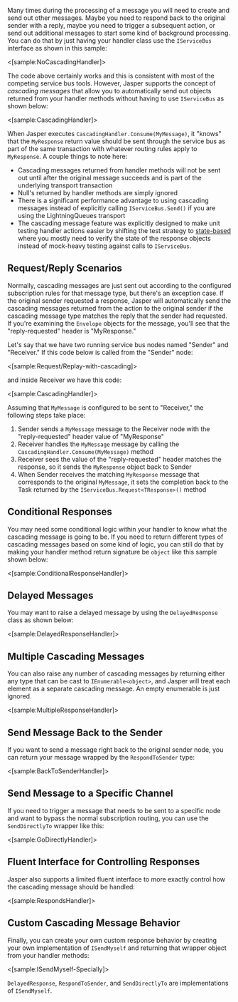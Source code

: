 <!--title:Cascading Messages-->


Many times during the processing of a message you will need to create and send out other messages. Maybe you need to respond back to the original sender with a reply,
maybe you need to trigger a subsequent action, or send out additional messages to start some kind of background processing. You can do that by just having
your handler class use the `IServiceBus` interface as shown in this sample:

<[sample:NoCascadingHandler]>

The code above certainly works and this is consistent with most of the competing service bus tools. However, Jasper supports the concept of _cascading messages_
that allow you to automatically send out objects returned from your handler methods without having to use `IServiceBus` as shown below:

<[sample:CascadingHandler]>

When Jasper executes `CascadingHandler.Consume(MyMessage)`, it "knows" that the `MyResponse` return value should be sent through the 
service bus as part of the same transaction with whatever routing rules apply to `MyResponse`. A couple things to note here:

* Cascading messages returned from handler methods will not be sent out until after the original message succeeds and is part of the underlying
  transport transaction
* Null's returned by handler methods are simply ignored
* There is a significant performance advantage to using cascading messages instead of explicitly calling `IServiceBus.Send()` if you are using the
  LightningQueues transport
* The cascading message feature was explicitly designed to make unit testing handler actions easier by shifting the test strategy 
  to [state-based](http://blog.jayfields.com/2008/02/state-based-testing.html) where you mostly need to verify the state of the response
  objects instead of mock-heavy testing against calls to `IServiceBus`.


## Request/Reply Scenarios
 
Normally, cascading messages are just sent out according to the configured subscription rules for that message type, but there's
an exception case. If the original sender requested a response, Jasper will automatically send the cascading messages returned
from the action to the original sender if the cascading message type matches the reply that the sender had requested. 
If you're examining the `Envelope` objects for the message, you'll see that the "reply-requested" header
is "MyResponse."

Let's say that we have two running service bus nodes named "Sender" and "Receiver." If this code below
is called from the "Sender" node:

<[sample:Request/Replay-with-cascading]>

and inside Receiver we have this code:

<[sample:CascadingHandler]>

Assuming that `MyMessage` is configured to be sent to "Receiver," the following steps take place:

1. Sender sends a `MyMessage` message to the Receiver node with the "reply-requested" header value of "MyResponse"
1. Receiver handles the `MyMessage` message by calling the `CascadingHandler.Consume(MyMessage)` method
1. Receiver sees the value of the "reply-requested" header matches the response, so it sends the `MyResponse` object back to Sender
1. When Sender receives the matching `MyResponse` message that corresponds to the original `MyMessage`, it sets the completion back
   to the Task returned by the `IServiceBus.Request<TResponse>()` method


## Conditional Responses

You may need some conditional logic within your handler to know what the cascading message is going to be. If you need to return
different types of cascading messages based on some kind of logic, you can still do that by making your handler method return signature
be `object` like this sample shown below:

<[sample:ConditionalResponseHandler]>


## Delayed Messages

You may want to raise a delayed message by using the `DelayedResponse` class as shown below:

<[sample:DelayedResponseHandler]>

## Multiple Cascading Messages

You can also raise any number of cascading messages by returning either any type that can be
cast to `IEnumerable<object>`, and Jasper will treat each element as a separate cascading message.
An empty enumerable is just ignored.

<[sample:MultipleResponseHandler]>

## Send Message Back to the Sender

If you want to send a message right back to the original sender node, you can return your message
wrapped by the `RespondToSender` type:

<[sample:BackToSenderHandler]>


## Send Message to a Specific Channel

If you need to trigger a message that needs to be sent to a specific node and want to bypass the 
normal subscription routing, you can use the `SendDirectlyTo` wrapper like this:

<[sample:GoDirectlyHandler]>


## Fluent Interface for Controlling Responses

Jasper also supports a limited fluent interface to more exactly control how the cascading message
should be handled:

<[sample:RespondsHandler]>


## Custom Cascading Message Behavior

Finally, you can create your own custom response behavior by creating your own implementation of
`ISendMyself` and returning that wrapper object from your handler methods:

<[sample:ISendMyself-Specially]>

`DelayedResponse`, `RespondToSender`, and `SendDirectlyTo` are implementations of `ISendMyself`.
